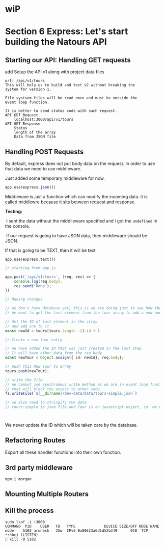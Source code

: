 # wiP

# Section 6 Express: Let's start building the Natours API



## Starting our API: Handling GET requests

add Setup the API v1 along with project data files

```
url: /api/v1/tours
This will help us to build and test v2 without breaking the
system for version 1.

File systsem files will be read once and must be outside the
event loop function.

It is better to send status code with each request.
API GET Request
	localhost:3000/api/v1/tours
API GET Response
	Status
	length of the array
	Data from JSON file
```



## Handling POST Requests

By default, express does not put body data on the request. In order to use that data we need to use middleware.

Just added some temporary middleware for now.

```jsx
app.use(express.json())
```

Middleware is just a function which can modify the incoming data. It is called middlewre because it sits between request and response.

**Testing:**

​	I sent the data without the middileware specified and I got the `undefined` in the console.

​	If our request is going to have JSON data, then middleware should be JSON. 

If that is going to be TEXT, then it will be text

```
app.use(express.text())
```





```jsx
// starting from app.js

app.post(`/api/v1/tours`, (req, res) => {
    console.log(req.body);
    res.send('Done');
})

// Making changes 

// We don't have database yet, this is we are doing just to see how the POST request will work.
// We want to get the last element from the tour array to add a new one into the array.

// Get the ID of last element in the array
// and add one to it
const newId = tours[tours.length -1].id + 1

// Create a new tour entry

// We have added the ID that was just created in the last step 
// It will have other data from the req body
const newTour = Object.assign({ id: newId}, req.body);

// push this New Tour to array
tours.push(newTour);

// write the file
// We cannot use synchromous write method as we are in event loop function.
// that will block the access to other code.
fs.writeFile(`${__dirname}/dev-data/data/tours-simple.json`)

// we also need to stringify the data 
// tours-simple is json file and Tour is an javascript object, so  we need to stringify it.




```



We never update the ID which will be taken care by the database. 



## Refactoring Routes



Export all these handler functions into their own function.



## 3rd party middleware

`npm i morgan`



## Mounting Multiple Routers





## Kill the process

```
sudo lsof -i :3000
COMMAND  PID    USER   FD   TYPE             DEVICE SIZE/OFF NODE NAME
node    5102 arunesh   25u  IPv6 0x80623a6d1d52b349      0t0  TCP *:hbci (LISTEN)
 kill -9 5102 
```

